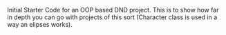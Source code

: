 Initial Starter Code for an OOP based DND project. This is to show how far in depth you can go with projects of this sort (Character class is used in a way an elipses works).
